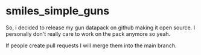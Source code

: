 # smiles_simple_guns
So, i decided to release my gun datapack on github making it open source.
I personally don't really care to work on the pack anymore so yeah.

If people create pull requests I will merge them into the main branch.
